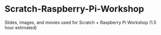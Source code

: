 Scratch-Raspberry-Pi-Workshop
=============================

Slides, images, and movies used for Scratch + Raspberry Pi Workshop (1.5 hour estimated)
